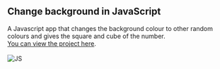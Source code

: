 ## Change background in JavaScript
A Javascript app that changes the background colour to other random colours and gives the square and cube of the number.
<br>
[You can view the project here](https://oyelakin-mercy.github.io/Change-background/).
<br>
<br>
![JS](https://user-images.githubusercontent.com/75128568/105458660-4900db80-5c89-11eb-8610-c8e4ad94dbd3.PNG)

